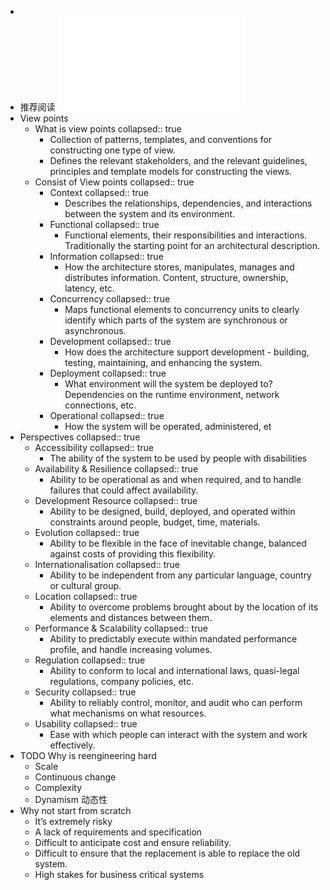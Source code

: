 -
- 推荐阅读 ![Software systems architecture.pdf](../assets/Software_systems_architecture_1675690882326_0.pdf)
- View points
	- What is view points
	  collapsed:: true
		- Collection of patterns, templates, and conventions for constructing one type of view.
		- Defines the relevant stakeholders, and the relevant guidelines, principles and template models for constructing the views.
	- Consist of View points
	  collapsed:: true
		- Context
		  collapsed:: true
			- Describes the relationships, dependencies, and interactions between the system and its environment.
		- Functional
		  collapsed:: true
			- Functional elements, their responsibilities and interactions. Traditionally the starting point for an architectural description.
		- Information
		  collapsed:: true
			- How the architecture stores, manipulates, manages and distributes information. Content, structure, ownership, latency,  etc.
		- Concurrency
		  collapsed:: true
			- Maps functional elements to concurrency units to clearly identify which parts of the system are synchronous or asynchronous.
		- Development
		  collapsed:: true
			- How does the architecture support development - building, testing, maintaining, and enhancing the system.
		- Deployment
		  collapsed:: true
			- What environment will the system be deployed to? Dependencies on the runtime environment, network connections, etc.
		- Operational
		  collapsed:: true
			- How the system will be operated, administered, et
- Perspectives
  collapsed:: true
	- Accessibility
	  collapsed:: true
		- The ability of the system to be used by people with disabilities
	- Availability & Resilience
	  collapsed:: true
		- Ability to be operational as and when required, and to handle failures that could affect availability.
	- Development Resource
	  collapsed:: true
		- Ability to be designed, build, deployed, and operated within constraints around people, budget,  time, materials.
	- Evolution
	  collapsed:: true
		- Ability to be flexible in the face of inevitable change, balanced against costs of providing this  flexibility.
	- Internationalisation
	  collapsed:: true
		- Ability to be independent from any particular language, country or cultural group.
	- Location
	  collapsed:: true
		- Ability to overcome problems brought about by the location of its elements and distances between  them.
	- Performance & Scalability
	  collapsed:: true
		- Ability to predictably execute within mandated performance profile, and handle increasing volumes.
	- Regulation
	  collapsed:: true
		- Ability to conform to local and international laws, quasi-legal regulations, company policies, etc.
	- Security
	  collapsed:: true
		- Ability to reliably control, monitor, and audit who can perform what mechanisms on what resources.
	- Usability
	  collapsed:: true
		- Ease with which people can interact with the system and work effectively.
- TODO Why is reengineering  hard
	- Scale
	- Continuous change
	- Complexity
	- Dynamism 动态性
- Why not start from  scratch
	- It’s extremely risky
	- A lack of requirements and specification
	- Difficult to anticipate cost and ensure reliability.
	- Difficult to ensure that the replacement is able to replace the old system.
	- High stakes for business critical systems